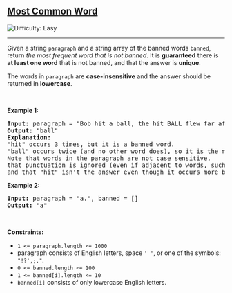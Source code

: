 <h2><a href="https://leetcode.com/problems/most-common-word/description/">Most Common Word</a></h2> <img src='https://img.shields.io/badge/Difficulty-Easy-brightgreen' alt='Difficulty: Easy' /><hr>

<div class="elfjS" data-track-load="description_content"><p>Given a string <code>paragraph</code> and a string array of the banned words <code>banned</code>, return <em>the most frequent word that is not banned</em>. It is <strong>guaranteed</strong> there is <strong>at least one word</strong> that is not banned, and that the answer is <strong>unique</strong>.</p>

<p>The words in <code>paragraph</code> are <strong>case-insensitive</strong> and the answer should be returned in <strong>lowercase</strong>.</p>

<p>&nbsp;</p>
<p><strong class="example">Example 1:</strong></p>

<pre><strong>Input:</strong> paragraph = "Bob hit a ball, the hit BALL flew far after it was hit.", banned = ["hit"]
<strong>Output:</strong> "ball"
<strong>Explanation:</strong> 
"hit" occurs 3 times, but it is a banned word.
"ball" occurs twice (and no other word does), so it is the most frequent non-banned word in the paragraph. 
Note that words in the paragraph are not case sensitive,
that punctuation is ignored (even if adjacent to words, such as "ball,"), 
and that "hit" isn't the answer even though it occurs more because it is banned.
</pre>

<p><strong class="example">Example 2:</strong></p>

<pre><strong>Input:</strong> paragraph = "a.", banned = []
<strong>Output:</strong> "a"
</pre>

<p>&nbsp;</p>
<p><strong>Constraints:</strong></p>

<ul>
	<li><code>1 &lt;= paragraph.length &lt;= 1000</code></li>
	<li>paragraph consists of English letters, space <code>' '</code>, or one of the symbols: <code>"!?',;."</code>.</li>
	<li><code>0 &lt;= banned.length &lt;= 100</code></li>
	<li><code>1 &lt;= banned[i].length &lt;= 10</code></li>
	<li><code>banned[i]</code> consists of only lowercase English letters.</li>
</ul>
</div>
